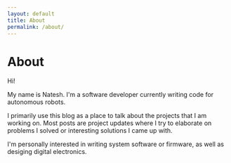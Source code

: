 ```yaml
---
layout: default
title: About
permalink: /about/
---
```


About
=====

Hi!

My name is Natesh. I'm a software developer currently writing code for autonomous robots.

I primarily use this blog as a place to talk about the projects that I am working on. Most posts are project updates where I try to elaborate on problems I solved or interesting solutions I came up with.

I'm personally interested in writing system software or firmware, as well as desiging digital electronics.
